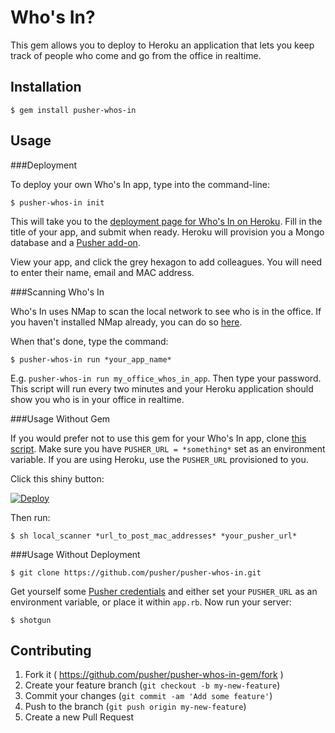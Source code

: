 # Who's In?

This gem allows you to deploy to Heroku an application that lets you keep track of people who come and go from the office in realtime.

## Installation

    $ gem install pusher-whos-in

## Usage

###Deployment

To deploy your own Who's In app, type into the command-line:

	$ pusher-whos-in init

This will take you to the [deployment page for Who's In on Heroku](https://heroku.com/deploy?template=https://github.com/pusher/pusher-whos-in). Fill in the title of your app, and submit when ready. Heroku will provision you a Mongo database and a [Pusher add-on](https://addons.heroku.com/pusher).

View your app, and click the grey hexagon to add colleagues. You will need to enter their name, email and MAC address.

###Scanning Who's In

Who's In uses NMap to scan the local network to see who is in the office. If you haven't installed NMap already, you can do so [here](http://nmap.org/download.html).

When that's done, type the command:

	$ pusher-whos-in run *your_app_name*

E.g. `pusher-whos-in run my_office_whos_in_app`. Then type your password. This script will run every two minutes and your Heroku application should show you who is in your office in realtime.

###Usage Without Gem

If you would prefer not to use this gem for your Who's In app, clone [this script](https://gist.github.com/jpatel531/d8ab8c6e41abbc63d4cf). Make sure you have `PUSHER_URL = *something*` set as an environment variable. If you are using Heroku, use the `PUSHER_URL` provisioned to you.

Click this shiny button:

[![Deploy](https://www.herokucdn.com/deploy/button.png)](https://heroku.com/deploy?template=https://github.com/jpatel531/whos_in)

Then run:

    $ sh local_scanner *url_to_post_mac_addresses* *your_pusher_url*

###Usage Without Deployment

    $ git clone https://github.com/pusher/pusher-whos-in.git

Get yourself some [Pusher credentials](http://app.pusher.com) and either set your `PUSHER_URL` as an environment variable, or place it within `app.rb`. Now run your server:

    $ shotgun

## Contributing

1. Fork it ( https://github.com/pusher/pusher-whos-in-gem/fork )
2. Create your feature branch (`git checkout -b my-new-feature`)
3. Commit your changes (`git commit -am 'Add some feature'`)
4. Push to the branch (`git push origin my-new-feature`)
5. Create a new Pull Request
